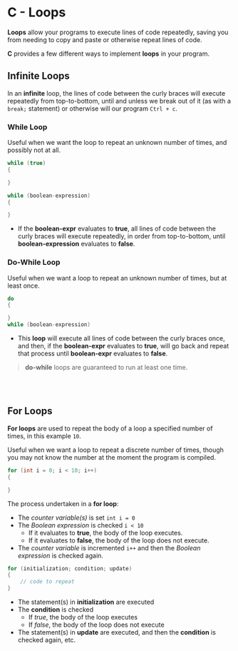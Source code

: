 # C - Loops
**Loops** allow your programs to execute lines of code repeatedly, saving you from needing to copy and paste or otherwise repeat lines of code.

**C** provides a few different ways to implement **loops** in your program.

## Infinite Loops
In an **infinite** loop, the lines of code between the curly braces will execute repeatedly from top-to-bottom, until and unless we break out of it (as with a `break;` statement) or otherwise will our program `Ctrl + c`.

### While Loop

Useful when we want the loop to repeat an unknown number of times, and possibly not at all.

```c
while (true)
{

}
```
```c
while (boolean-expression)
{

}
```
- If the **boolean-expr** evaluates to **true**,  all lines of code between the curly braces will execute repeatedly, in order from top-to-bottom, until **boolean-expression** evaluates to **false**.

### Do-While Loop

Useful when we want a loop to repeat an unknown number of times, but at least once.

```c
do
{

}
while (boolean-expression)
```
- This **loop** will execute all lines of code between the curly braces once, and then, if the **boolean-expr** evaluates to **true**, will go back and repeat that process until **boolean-expr** evaluates to **false**.

> **do-while** loops are guaranteed to run at least one time.

<br><br>
## For Loops

**For loops** are used to repeat the body of a loop a specified number of times, in this example `10`. 

Useful when we want a loop to repeat a discrete number of times, though you may not know the number at the moment the program is compiled.

```c
for (int i = 0; i < 10; i++)
{

}
```
The process undertaken in a **for loop**:

- The *counter variable(s)* is set `int i = 0`
- The *Boolean expression* is checked `i < 10`
    - If it evaluates to **true**, the body of the loop executes.
    - If it evaluates to **false**, the body of the loop does not execute.
- The *counter variable* is incremented `i++` and then the *Boolean expression* is checked again.

```c
for (initialization; condition; update)
{
    // code to repeat
}
```
 - The statement(s) in **initialization** are executed
 - The **condition** is checked
    - If *true*, the body of the loop executes
    - If *false*, the body of the loop does not execute
- The statement(s) in **update** are executed, and then the **condition** is checked again, etc.

